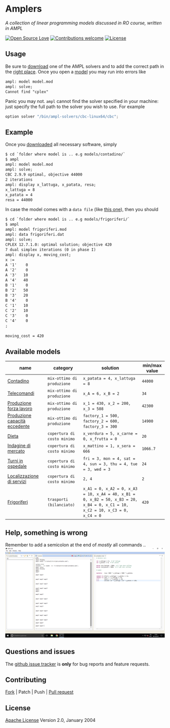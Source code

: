 # Amplers

*A collection of linear programming models discussed in RO course, written in AMPL*


[![Open Source Love](https://badges.frapsoft.com/os/v1/open-source.svg?v=103)](https://opensource.org/licenses/Apache-2.0) [![Contributions welcome](https://img.shields.io/badge/contributions-welcome-brightgreen.svg?style=flat)](https://github.com/fiup/amplers/issues) [![License](https://img.shields.io/badge/license-Apache%202.0-blue.svg)](https://www.apache.org/licenses/LICENSE-2.0)


## Usage
Be sure to [download](http://ampl.com/products/solvers/open-source/) one of the AMPL solvers and to add the correct path in the [right place](/models/contadino/model.mod#L31).
Once you open a [model](models/) you may run into errors like
```shell
ampl: model model.mod
ampl: solve;
Cannot find "cplex"
```
Panic you may not.
`ampl` cannot find the solver specified in your machine: just specify the full path to the solver you wish to use. For example
```python
option solver "/bin/ampl-solvers/cbc-linux64/cbc";
```


## Example
Once you [downloaded](#usage) all necessary software, simply
```shell
$ cd `folder where model is .. e.g models/contadino/`
$ ampl
ampl: model model.mod
ampl: solve;
CBC 2.9.9 optimal, objective 44000
2 iterations
ampl: display x_lattuga, x_patata, resa;
x_lattuga = 8
x_patata = 4
resa = 44000
```
In case the model comes with a `data file` (like [this one](models/frigoriferi/)), then you should
```
$ cd `folder where model is .. e.g models/frigoriferi/`
$ ampl
ampl: model frigoriferi.mod
ampl: data frigoriferi.dat
ampl: solve;
CPLEX 12.7.1.0: optimal solution; objective 420
7 dual simplex iterations (0 in phase I)
ampl: display x, moving_cost;
x :=
A '1'    0
A '2'    0
A '3'   10
A '4'   40
B '1'    0
B '2'   50
B '3'   20
B '4'    0
C '1'   10
C '2'   10
C '3'    0
C '4'    0
;

moving_cost = 420
```


## Available models
| name | category | solution | min/max value |
| ------------- | ------------- | ------------- | ------------- |
| [Contadino](models/contadino/model.mod) | `mix-ottimo di produzione` | `x_patata = 4, x_lattuga = 8` | `44000` |
| [Telecomandi](models/telecomandi/model.mod) | `mix-ottimo di produzione` | `x_A = 6, x_B = 2` | `34` |
| [Produzione forza lavoro](models/prod-forza-lavoro/model.mod) | `mix-ottimo di produzione` | `x_1 = 430, x_2 = 200, x_3 = 508` | `42300` |
| [Produzione capacità eccedente](models/prod-cap-eccedente/model.mod) | `mix-ottimo di produzione` | `factory_1 = 500, factory_2 = 600, factory_3 = 300` | `14900` |
| [Dieta](models/dieta/model.mod) | `copertura di costo minimo` | `x_verdura = 5, x_carne = 0, x_frutta = 0` | `20` |
| [Indagine di mercato](models/indagine-mercato/model.mod) | `copertura di costo minimo` | `x_mattino = 1, x_sera = 666` | `1066.7` |
| [Turni in ospedale](models/turni-ospedale/) | `copertura di costo minimo` | `fri = 3, mon = 4, sat = 4, sun = 3, thu = 4, tue = 3, wed = 3` | `24` |
| [Localizzazione di servizi](models/localizzazione-servizi/) | `copertura di costo minimo` | `2, 4` | `2` |
| [Frigoriferi](models/frigoriferi/) | `trasporti (bilanciato)` | `x_A1 = 0, x_A2 = 0, x_A3 = 10, x_A4 = 40, x_B1 = 0, x_B2 = 50, x_B3 = 20, x_B4 = 0, x_C1 = 10, x_C2 = 10, x_C3 = 0, x_C4 = 0` | `420` |


## Help, something is wrong
Remember to add a semicolon at the end of *mostly* all commands .. ![WTF semicolon](extra/wtf.png)


## Questions and issues
The [github issue tracker](https://github.com/fiup/amplers/issues) is **only** for bug reports and feature requests.


## Contributing
[Fork](https://github.com/fiup/amplers/fork) | Patch | Push | [Pull request](https://github.com/fiup/amplers/pulls)


## License
[Apache License](http://www.apache.org/licenses/LICENSE-2.0) Version 2.0, January 2004
